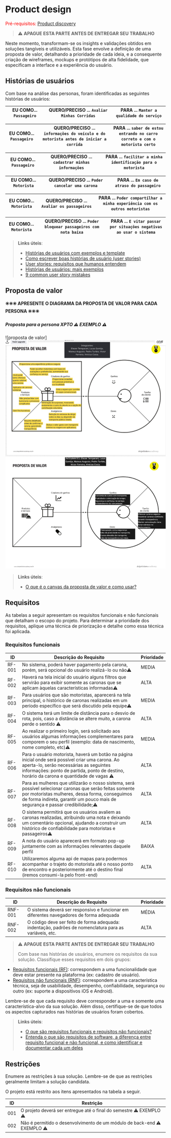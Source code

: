 # Product design

<span style="color:red">Pré-requisitos: <a href="02-Product-discovery.md"> Product discovery</a></span>


> ⚠️ **APAGUE ESTA PARTE ANTES DE ENTREGAR SEU TRABALHO**

Neste momento, transformam-se os insights e validações obtidos em soluções tangíveis e utilizáveis. Esta fase envolve a definição de uma proposta de valor, detalhando a prioridade de cada ideia, e a consequente criação de wireframes, mockups e protótipos de alta fidelidade, que especificam a interface e a experiência do usuário.


## Histórias de usuários

Com base na análise das personas, foram identificadas as seguintes histórias de usuários:

|EU COMO... `Passageiro`| QUERO/PRECISO ... `Avaliar Minhas Corridas` |PARA ... `Manter a qualidade do serviço`                 |
|--------------------|------------------------------------|----------------------------------------|

|EU COMO... `Passageiro`| QUERO/PRECISO ... ` informações do veículo e do motorista antes de iniciar a corrida` |PARA ... `saber de estou entrando no carro correto e com o motorista certo`                 |
|--------------------|------------------------------------|----------------------------------------|

|EU COMO... `Passageiro`| QUERO/PRECISO ... `cadastrar minhas informações` |PARA ... `facilitar a minha identificação para o motorista`                 |
|--------------------|------------------------------------|----------------------------------------|

|EU COMO... `Motorista`| QUERO/PRECISO ... `Poder cancelar uma carona` |PARA ... `Em caso de atraso do passageiro`                 |
|--------------------|------------------------------------|----------------------------------------|

|EU COMO... `Motorista`| QUERO/PRECISO ... `Avaliar os passageiros` |PARA ... `Poder compartilhar a minha experiência com os outros motoristas`                 |
|--------------------|------------------------------------|----------------------------------------|

|EU COMO... `Motorista`| QUERO/PRECISO ... `Poder bloquear passageiros com nota baixa` |PARA ... `E vitar passar por situações negativas ao usar o sistema`                 |
|--------------------|------------------------------------|----------------------------------------|




> **Links úteis**:
> - [Histórias de usuários com exemplos e template](https://www.atlassian.com/br/agile/project-management/user-stories)
> - [Como escrever boas histórias de usuário (user stories)](https://medium.com/vertice/como-escrever-boas-users-stories-hist%C3%B3rias-de-usu%C3%A1rios-b29c75043fac)
> - [User stories: requisitos que humanos entendem](https://www.luiztools.com.br/post/user-stories-descricao-de-requisitos-que-humanos-entendem/)
> - [Histórias de usuários: mais exemplos](https://www.reqview.com/doc/user-stories-example.html)
> - [9 common user story mistakes](https://airfocus.com/blog/user-story-mistakes/)


## Proposta de valor

**✳️✳️✳️ APRESENTE O DIAGRAMA DA PROPOSTA DE VALOR PARA CADA PERSONA ✳️✳️✳️**

##### Proposta para a persona XPTO ⚠️ EXEMPLO ⚠️

![proposta de valor] ![alt text](Proposta-de-Valor.jpg) 
![alt text](<Proposta de Valor 2.png>)

>

> **Links úteis**:
> - [O que é o canvas da proposta de valor e como usar?](https://www.youtube.com/watch?v=Iqb-8Q_eiiA)

## Requisitos

As tabelas a seguir apresentam os requisitos funcionais e não funcionais que detalham o escopo do projeto. Para determinar a prioridade dos requisitos, aplique uma técnica de priorização e detalhe como essa técnica foi aplicada.

### Requisitos funcionais

| ID     | Descrição do Requisito                                   | Prioridade |
| ------ | ---------------------------------------------------------- | ---------- |
| RF-001 | No sistema, poderá haver pagamento pela carona, porém, será opcional do usuário realizá-lo ou não⚠️ | MEDIA      | 
| RF-002 | Haverá na tela inicial do usuário alguns filtros que servirão para exibir somente as caronas que se aplicam àquelas características informadas⚠️ | ALTA    
| RF-003 | Para usuários que são motoristas, aparecerá na tela principal, o histórico de caronas realizadas em um período específico que será discutido pela equipe⚠️ | MEDIA
 | RF-004 | O sistema terá um limite de distância para o desvio de rota, pois, caso a distância se altere muito, a carona perde o sentido ⚠️ | ALTA
| RF-005 | Ao realizar o primeiro login, será solicitado aos usuários algumas informações complementares para comporem o seu perfil (exemplo: data de nascimento, nome completo, etc)⚠️ | MEDIA
| RF-006 | Para o usuário motorista, haverá um botão na página inicial onde será possível criar uma carona. Ao aperta-lo, serão necessárias as seguintes informações: ponto de partida, ponto de destino, horário da carona e quantidade de vagas ⚠️ | ALTA
| RF-007 | Para as mulheres que utilizarão o nosso sistema, será possível selecionar caronas que serão feitas somente por motoristas mulheres, dessa forma, conseguimos de forma indireta, garantir um pouco mais de segurança e passar credibilidade;⚠️ | ALTA
| RF-008 | O sistema permitirá que os usuários avaliem as caronas realizadas, atribuindo uma nota e deixando um comentário opcional, ajudando a construir um histórico de confiabilidade para motoristas e passageiros⚠️ | ALTA
| RF-009 | A nota do usuário aparecerá em formato pop-up juntamente com as informações relevantes daquele perfil | BAIXA
| RF-010 | Utilizaremos alguma api de mapas para podermos acompanhar o trajeto do motorista até o nosso ponto de encontro e posteriormente até o destino final (iremos consumi-la pelo front-end)| ALTA













### Requisitos não funcionais

| ID      | Descrição do Requisito                                                              | Prioridade |
| ------- | ------------------------------------------------------------------------------------- | ---------- |
| RNF-001 | O sistema deverá ser responsivo e funcionar em diferentes navegadores de forma adequada  | MÉDIA     |
| RNF-002 | O código deve ser feito de forma adequada: indentação, padrões de nomenclatura para as variáveis, etc.   | ALTA      |


> ⚠️ **APAGUE ESTA PARTE ANTES DE ENTREGAR SEU TRABALHO**
>
> Com base nas histórias de usuários, enumere os requisitos da sua solução. Classifique esses requisitos em dois grupos:

- [Requisitos funcionais
 (RF)](https://pt.wikipedia.org/wiki/Requisito_funcional):
 correspondem a uma funcionalidade que deve estar presente na
  plataforma (ex: cadastro de usuário).
- [Requisitos não funcionais
  (RNF)](https://pt.wikipedia.org/wiki/Requisito_n%C3%A3o_funcional):
  correspondem a uma característica técnica, seja de usabilidade,
  desempenho, confiabilidade, segurança ou outro (ex: suporte a
  dispositivos iOS e Android).

Lembre-se de que cada requisito deve corresponder a uma e somente uma característica-alvo da sua solução. Além disso, certifique-se de que todos os aspectos capturados nas histórias de usuários foram cobertos.

> **Links úteis**:
> - [O que são requisitos funcionais e requisitos não funcionais?](https://codificar.com.br/requisitos-funcionais-nao-funcionais/)
> - [Entenda o que são requisitos de software, a diferença entre requisito funcional e não funcional, e como identificar e documentar cada um deles](https://analisederequisitos.com.br/requisitos-funcionais-e-requisitos-nao-funcionais-o-que-sao/)


## Restrições

Enumere as restrições à sua solução. Lembre-se de que as restrições geralmente limitam a solução candidata.

O projeto está restrito aos itens apresentados na tabela a seguir.

|ID| Restrição                                             |
|--|-------------------------------------------------------|
|001| O projeto deverá ser entregue até o final do semestre ⚠️ EXEMPLO ⚠️ |
|002| Não é permitido o desenvolvimento de um módulo de back-end  ⚠️ EXEMPLO ⚠️  |